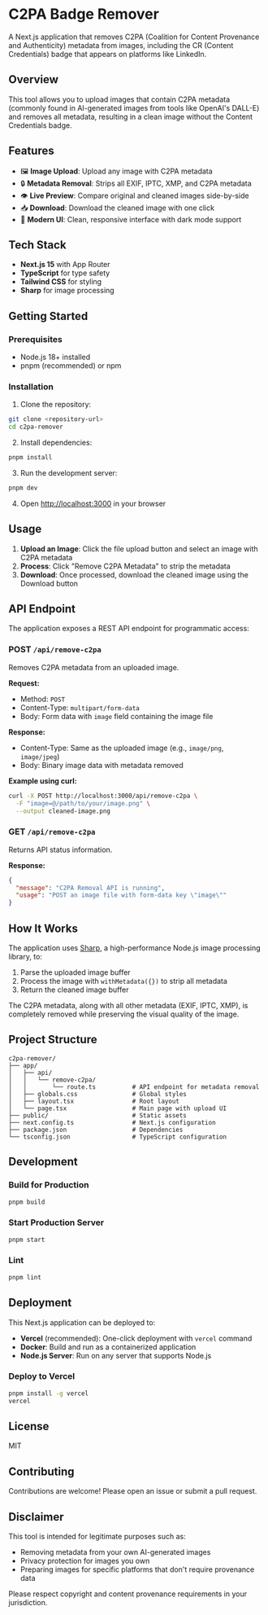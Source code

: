 # C2PA Badge Remover

A Next.js application that removes C2PA (Coalition for Content Provenance and Authenticity) metadata from images, including the CR (Content Credentials) badge that appears on platforms like LinkedIn.

## Overview

This tool allows you to upload images that contain C2PA metadata (commonly found in AI-generated images from tools like OpenAI's DALL-E) and removes all metadata, resulting in a clean image without the Content Credentials badge.

## Features

- 🖼️ **Image Upload**: Upload any image with C2PA metadata
- 🔒 **Metadata Removal**: Strips all EXIF, IPTC, XMP, and C2PA metadata
- 👁️ **Live Preview**: Compare original and cleaned images side-by-side
- 📥 **Download**: Download the cleaned image with one click
- 🎨 **Modern UI**: Clean, responsive interface with dark mode support

## Tech Stack

- **Next.js 15** with App Router
- **TypeScript** for type safety
- **Tailwind CSS** for styling
- **Sharp** for image processing

## Getting Started

### Prerequisites

- Node.js 18+ installed
- pnpm (recommended) or npm

### Installation

1. Clone the repository:
```bash
git clone <repository-url>
cd c2pa-remover
```

2. Install dependencies:
```bash
pnpm install
```

3. Run the development server:
```bash
pnpm dev
```

4. Open [http://localhost:3000](http://localhost:3000) in your browser

## Usage

1. **Upload an Image**: Click the file upload button and select an image with C2PA metadata
2. **Process**: Click "Remove C2PA Metadata" to strip the metadata
3. **Download**: Once processed, download the cleaned image using the Download button

## API Endpoint

The application exposes a REST API endpoint for programmatic access:

### POST `/api/remove-c2pa`

Removes C2PA metadata from an uploaded image.

**Request:**
- Method: `POST`
- Content-Type: `multipart/form-data`
- Body: Form data with `image` field containing the image file

**Response:**
- Content-Type: Same as the uploaded image (e.g., `image/png`, `image/jpeg`)
- Body: Binary image data with metadata removed

**Example using curl:**
```bash
curl -X POST http://localhost:3000/api/remove-c2pa \
  -F "image=@/path/to/your/image.png" \
  --output cleaned-image.png
```

### GET `/api/remove-c2pa`

Returns API status information.

**Response:**
```json
{
  "message": "C2PA Removal API is running",
  "usage": "POST an image file with form-data key \"image\""
}
```

## How It Works

The application uses [Sharp](https://sharp.pixelplumbing.com/), a high-performance Node.js image processing library, to:

1. Parse the uploaded image buffer
2. Process the image with `withMetadata({})` to strip all metadata
3. Return the cleaned image buffer

The C2PA metadata, along with all other metadata (EXIF, IPTC, XMP), is completely removed while preserving the visual quality of the image.

## Project Structure

```
c2pa-remover/
├── app/
│   ├── api/
│   │   └── remove-c2pa/
│   │       └── route.ts          # API endpoint for metadata removal
│   ├── globals.css               # Global styles
│   ├── layout.tsx                # Root layout
│   └── page.tsx                  # Main page with upload UI
├── public/                       # Static assets
├── next.config.ts                # Next.js configuration
├── package.json                  # Dependencies
└── tsconfig.json                 # TypeScript configuration
```

## Development

### Build for Production

```bash
pnpm build
```

### Start Production Server

```bash
pnpm start
```

### Lint

```bash
pnpm lint
```

## Deployment

This Next.js application can be deployed to:

- **Vercel** (recommended): One-click deployment with `vercel` command
- **Docker**: Build and run as a containerized application
- **Node.js Server**: Run on any server that supports Node.js

### Deploy to Vercel

```bash
pnpm install -g vercel
vercel
```

## License

MIT

## Contributing

Contributions are welcome! Please open an issue or submit a pull request.

## Disclaimer

This tool is intended for legitimate purposes such as:
- Removing metadata from your own AI-generated images
- Privacy protection for images you own
- Preparing images for specific platforms that don't require provenance data

Please respect copyright and content provenance requirements in your jurisdiction.
